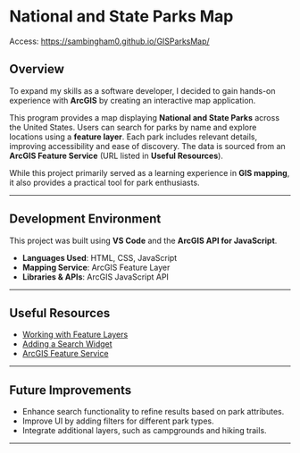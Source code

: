 # National and State Parks Map

Access: https://sambingham0.github.io/GISParksMap/

## Overview

To expand my skills as a software developer, I decided to gain hands-on experience with **ArcGIS** by creating an interactive map application.

This program provides a map displaying **National and State Parks** across the United States. Users can search for parks by name and explore locations using a **feature layer**. Each park includes relevant details, improving accessibility and ease of discovery. The data is sourced from an **ArcGIS Feature Service** (URL listed in **Useful Resources**).

While this project primarily served as a learning experience in **GIS mapping**, it also provides a practical tool for park enthusiasts.

---

## Development Environment

This project was built using **VS Code** and the **ArcGIS API for JavaScript**.

- **Languages Used**: HTML, CSS, JavaScript  
- **Mapping Service**: ArcGIS Feature Layer  
- **Libraries & APIs**: ArcGIS JavaScript API  

---

## Useful Resources

- [Working with Feature Layers](https://developers.arcgis.com/javascript/latest/sample-code/)
- [Adding a Search Widget](https://developers.arcgis.com/javascript/latest/sample-code/)
- [ArcGIS Feature Service](https://services.arcgis.com/)

---

## Future Improvements

- Enhance search functionality to refine results based on park attributes.  
- Improve UI by adding filters for different park types.  
- Integrate additional layers, such as campgrounds and hiking trails.  

---